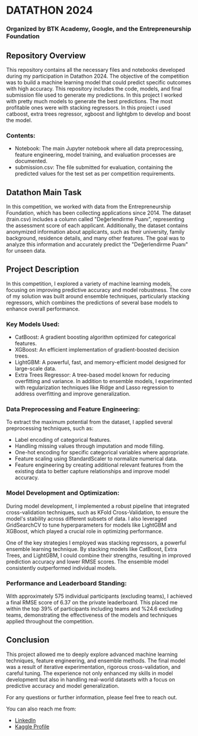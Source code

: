 # DATATHON 2024
### Organized by BTK Academy, Google, and the Entrepreneurship Foundation
## Repository Overview
This repository contains all the necessary files and notebooks developed during my participation in Datathon 2024. The objective of the competition was to build a machine learning model that could predict specific outcomes with high accuracy. This repository includes the code, models, and final submission file used to generate my predictions.
In this project I worked with pretty much models to generate the best predictions. The most profitable ones were with stacking regressors. In this project i used catboost, extra trees regressor, xgboost and lightgbm to develop and boost the model.
### Contents:
* Notebook: The main Jupyter notebook where all data preprocessing, feature engineering, model training, and evaluation processes are documented.
* submission.csv: The file submitted for evaluation, containing the predicted values for the test set as per competition requirements.
## Datathon Main Task
In this competition, we worked with data from the Entrepreneurship Foundation, which has been collecting applications since 2014. The dataset (train.csv) includes a column called "Değerlendirme Puanı", representing the assessment score of each applicant. Additionally, the dataset contains anonymized information about applicants, such as their university, family background, residence details, and many other features. The goal was to analyze this information and accurately predict the "Değerlendirme Puanı" for unseen data.
## Project Description
In this competition, I explored a variety of machine learning models, focusing on improving predictive accuracy and model robustness. The core of my solution was built around ensemble techniques, particularly stacking regressors, which combines the predictions of several base models to enhance overall performance.
### Key Models Used:
* CatBoost: A gradient boosting algorithm optimized for categorical features.
* XGBoost: An efficient implementation of gradient-boosted decision trees.
* LightGBM: A powerful, fast, and memory-efficient model designed for large-scale data.
* Extra Trees Regressor: A tree-based model known for reducing overfitting and variance.
In addition to ensemble models, I experimented with regularization techniques like Ridge and Lasso regression to address overfitting and improve generalization.
### Data Preprocessing and Feature Engineering:
To extract the maximum potential from the dataset, I applied several preprocessing techniques, such as:
* Label encoding of categorical features.
* Handling missing values through imputation and mode filling.
* One-hot encoding for specific categorical variables where appropriate.
* Feature scaling using StandardScaler to normalize numerical data.
* Feature engineering by creating additional relevant features from the existing data to better capture relationships and improve model accuracy.
### Model Development and Optimization:
During model development, I implemented a robust pipeline that integrated cross-validation techniques, such as KFold Cross-Validation, to ensure the model's stability across different subsets of data. I also leveraged GridSearchCV to tune hyperparameters for models like LightGBM and XGBoost, which played a crucial role in optimizing performance.

One of the key strategies I employed was stacking regressors, a powerful ensemble learning technique. By stacking models like CatBoost, Extra Trees, and LightGBM, I could combine their strengths, resulting in improved prediction accuracy and lower RMSE scores. The ensemble model consistently outperformed individual models.
### Performance and Leaderboard Standing:
With approximately 575 individual participants (excluding teams), I achieved a final RMSE score of 6.37 on the private leaderboard. This placed me within the top 39% of participants including teams and %24.6 excluding teams, demonstrating the effectiveness of the models and techniques applied throughout the competition.
## Conclusion
This project allowed me to deeply explore advanced machine learning techniques, feature engineering, and ensemble methods. The final model was a result of iterative experimentation, rigorous cross-validation, and careful tuning. The experience not only enhanced my skills in model development but also in handling real-world datasets with a focus on predictive accuracy and model generalization.

For any questions or further information, please feel free to reach out.

You can also reach me from:
- [LinkedIn](https://www.linkedin.com/in/ozlemnurduman)
- [Kaggle Profile](https://www.kaggle.com/gramchelle)

